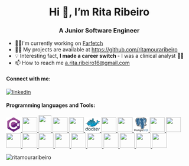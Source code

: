 <H1 align="center"> Hi 👋, I’m Rita Ribeiro </H1>
 <H3 align="center"> A Junior Software Engineer </H3>
 
- :woman_office_worker:I'm currently working on [Farfetch](https://www.farfetch.com/)
- :woman_technologist: My projects are available at https://github.com/ritamouraribeiro
- :bulb: Interesting fact, <b> I made a career switch </b> - I was a clinical analyst :woman_health_worker:
- 📫 How to reach me a.rita.ribeiro16@gmail.com

<H4>Connect with me:</H4>
  <a href="https://www.linkedin.com/in/ritamouraribeiro/">
    <img src="https://interspace.asia/upload/blog_index/39.png" alt="linkedin" width="30" height="30">
  </a>
  
 <H4>Programming languages and Tools:</H4>
<a href="https://www.w3schools.com/cs/index.php">
    <img src="https://raw.githubusercontent.com/devicons/devicon/master/icons/csharp/csharp-original.svg" width="40" height="40">
</a>
<a href="https://dotnet.microsoft.com/en-us/">
    <img src="https://www.vectorlogo.zone/logos/dotnet/dotnet-vertical.svg" width="40" height="40">
</a>
<a href="https://www.w3schools.com/java/">
    <img src="https://www.vectorlogo.zone/logos/java/java-vertical.svg" width="34" height="45">
</a>
<a href="https://www.gnu.org/software/bash/">
    <img src="https://www.vectorlogo.zone/logos/gnu_bash/gnu_bash-icon.svg" width="40" height="40">
</a>
<a href="https://www.vagrantup.com/">
    <img src="https://www.vectorlogo.zone/logos/vagrantup/vagrantup-icon.svg" width="40" height="40">
</a>
<a href="https://www.docker.com/">
    <img src="https://raw.githubusercontent.com/devicons/devicon/master/icons/docker/docker-original-wordmark.svg" width="40" height="40">
</a>
<a href="https://cassandra.apache.org/_/index.html">
    <img src="https://www.vectorlogo.zone/logos/apache_cassandra/apache_cassandra-icon.svg" width="40" height="40">
</a>
<a href="https://www.postman.com/">
    <img src="https://camo.githubusercontent.com/93b32389bf746009ca2370de7fe06c3b5146f4c99d99df65994f9ced0ba41685/68747470733a2f2f7777772e766563746f726c6f676f2e7a6f6e652f6c6f676f732f676574706f73746d616e2f676574706f73746d616e2d69636f6e2e737667" width="40" height="40">
</a>
<a href="https://www.postgresql.org/">
    <img src="https://raw.githubusercontent.com/devicons/devicon/master/icons/postgresql/postgresql-original-wordmark.svg" width="40" height="40">
</a>
<a href="https://www.microsoft.com/en-us/sql-server">
    <img src="https://camo.githubusercontent.com/42dfd0950d93092d82d677877fe87d5bab1e2acccc1110bf0f9dd755988ccb7e/68747470733a2f2f7777772e7376677265706f2e636f6d2f73686f772f3330333232392f6d6963726f736f66742d73716c2d7365727665722d6c6f676f2e737667" width="40" height="40">
</a>
<a href="https://www.python.org/">
    <img src="https://www.vectorlogo.zone/logos/python/python-icon.svg" width="40" height="40">
</a>
<a href="https://jupyter.org/">
    <img src="https://www.vectorlogo.zone/logos/jupyter/jupyter-icon.svg" width="40" height="40">
</a>
<a href="https://kafka.apache.org/">
    <img src="https://www.vectorlogo.zone/logos/apache_kafka/apache_kafka-vertical.svg" width="40" height="40">
</a>
<a href="https://www.linux.org/">
    <img src="https://www.vectorlogo.zone/logos/linux/linux-icon.svg" width="40" height="40">
</a>
<a href="https://www.jenkins.io/">
    <img src="https://www.vectorlogo.zone/logos/jenkins/jenkins-icon.svg" width="40" height="40">
</a>
<a href="https://kubernetes.io/">
    <img src="https://www.vectorlogo.zone/logos/kubernetes/kubernetes-icon.svg" width="40" height="40">
</a>
<a href="https://www.elastic.co/kibana/">
    <img src="https://www.vectorlogo.zone/logos/elasticco_kibana/elasticco_kibana-icon.svg" width="40" height="40">
</a>
<a href="https://grafana.com/">
    <img src="https://www.vectorlogo.zone/logos/grafana/grafana-icon.svg" width="40" height="40">
</a>
<a href="https://git-scm.com/">
    <img src="https://www.vectorlogo.zone/logos/git-scm/git-scm-icon.svg" width="40" height="40">
</a>
<a href="https://www.w3schools.com/html/">
    <img src="https://www.vectorlogo.zone/logos/w3_html5/w3_html5-icon.svg" width="40" height="40">
</a>
<a href="https://www.markdownguide.org/">
    <img src="https://www.vectorlogo.zone/logos/markdown-here/markdown-here-icon.svg" width="40" height="40">
</a>


<p><img align="left" src="https://github-readme-stats.vercel.app/api/top-langs?username=ritamouraribeiro&show_icons=true&locale=en&layout=compact" alt="ritamouraribeiro" /></p>
